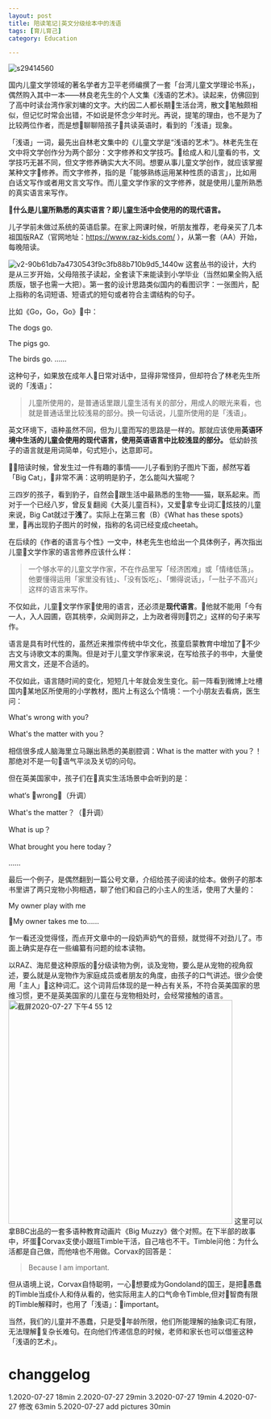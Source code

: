 ```yaml
---
layout: post
title: 陪读笔记|英文分级绘本中的浅语
tags: [育儿育己]
category: Education

---
```

![s29414560](https://user-images.githubusercontent.com/23351109/88520671-77796300-d026-11ea-89f0-99823b1373db.jpg)

国内儿童文学领域的著名学者方卫平老师编撰了一套「台湾儿童文学理论书系」，偶然购入其中一本——林良老先生的个人文集《浅语的艺术》。读起来，仿佛回到了高中时读台湾作家刘墉的文字。大约因二人都长期生活台湾，散文笔触颇相似，但记忆时常会出错，不如说是怀念少年时光。再说，提笔的理由，也不是为了比较两位作者，而是想聊聊陪孩子共读英语时，看到的「浅语」现象。

「浅语」一词，最先出自林老文集中的《儿童文学是“浅语的艺术”》。林老先生在文中将文学创作分为两个部分：文字修养和文学技巧。给成人和儿童看的书，文学技巧无甚不同，但文字修养确实大大不同。想要从事儿童文学创作，就应该掌握某种文字修养。而文字修养，指的是「能够熟练运用某种性质的语言」，比如用白话文写作或者用文言文写作。而儿童文学作家的文字修养，就是使用儿童所熟悉的真实语言来写作。

**什么是儿童所熟悉的真实语言？即儿童生活中会使用的的现代语言。**

儿子学前未做过系统的英语启蒙。在家上网课时候，听朋友推荐，老母亲买了几本祖国版RAZ（官网地址：https://www.raz-kids.com/ ），从第一套（AA）开始，每晚陪读。

![v2-90b61db7a4730543f9c3fb88b710b9d5_1440w](https://user-images.githubusercontent.com/23351109/88520813-abed1f00-d026-11ea-8458-b8ca8f85a12c.jpg)
这套丛书的设计，大约是从三岁开始，父母陪孩子读起，全套读下来能读到小学毕业（当然如果全购入纸质版，银子也需一大把）。第一套的设计思路类似国内的看图识字：一张图片，配上指称的名词短语、短语式的短句或者符合主谓结构的句子。

比如《Go，Go，Go》中：

The dogs go.

The pigs go.

The birds go.
……

这种句子，如果放在成年人日常对话中，显得非常怪异，但却符合了林老先生所说的「浅语」：

> 儿童所使用的，是普通话里跟儿童生活有关的部分，用成人的眼光来看，也就是普通话里比较浅易的部分。换一句话说，儿童所使用的是「浅语」。

英文环境下，语种虽然不同，但为儿童而写的思路是一样的。那就应该使用**英语环境中生活的儿童会使用的现代语言，使用英语语言中比较浅显的部分。** 低幼龄孩子的语言就是用词简单，句式短小，达意即可。

陪读时候，曾发生过一件有趣的事情——儿子看到豹子图片下面，郝然写着「Big Cat」，非常不满：这明明是豹子，怎么能叫大猫呢？

三四岁的孩子，看到豹子，自然会跟生活中最熟悉的生物——猫，联系起来。而对于一个已经八岁，曾反复翻阅《大英儿童百科》，又爱拿专业词汇炫技的儿童来说，Big Cat就过于**浅**了。实际上在第三套（B）《What has these spots》里，再出现豹子图片的时候，指称的名词已经变成cheetah。

在后续的《作者的语言与个性》一文中，林老先生也给出一个具体例子，再次指出儿童文学作家的语言修养应该什么样：

> 一个够水平的儿童文学作家，不在作品里写「经济困难」或「情绪低落」。他要懂得运用「家里没有钱」、「没有饭吃」、「懒得说话」，「一肚子不高兴」这样的语言来写作。


不仅如此，儿童文学作家使用的语言，还必须是**现代语言**。他就不能用「今有一人，入人园圃，窃其桃李，众闻则非之，上为政者得则罚之」这样的句子来写作。

语言是具有时代性的，虽然近来推崇传统中华文化，孩童启蒙教育中增加了不少古文与诗歌文本的熏陶。但是对于儿童文学作家来说，在写给孩子的书中，大量使用文言文，还是不合适的。

不仅如此，语言随时间的变化，短短几十年就会发生变化。前一阵看到微博上吐槽国内某地区所使用的小学教材，图片上有这么个情境：一个小朋友去看病，医生问：

What's wrong with you?

What's the matter with you？

相信很多成人脑海里立马蹦出熟悉的美剧腔调：What is the matter with you？！那绝对不是一句语气平淡及关切的问句。

但在英美国家中，孩子们在真实生活场景中会听到的是：

what‘s wrong？（升调）

What's the matter？（升调）

What is up？

What brought you here today？

……



最后一个例子，是偶然翻到一篇公号文章，介绍给孩子阅读的绘本。做例子的那本书里讲了两只宠物小狗相遇，聊了他们和自己的小主人的生活，使用了大量的：

My owner play with me

My owner takes me to……

乍一看还没觉得怪，而点开文章中的一段奶声奶气的音频，就觉得不对劲儿了。市面上确实是存在一些编纂有问题的绘本读物。

以RAZ、海尼曼这种原版的分级读物为例，谈及宠物，要么是从宠物的视角叙述，要么就是从宠物作为家庭成员或者朋友的角度，由孩子的口气讲述。很少会使用「主人」这种词汇。这个词背后体现的是一种占有关系，不符合英美国家的思维习惯，更不是英美国家的儿童在与宠物相处时，会经常接触的语言。
<img width="444" alt="截屏2020-07-27 下午4 55 12" src="https://user-images.githubusercontent.com/23351109/88523094-f328df00-d029-11ea-9f9f-d10095387b9b.png">
这里可以拿BBC出品的一套多语种教育动画片《Big Muzzy》做个对照。在下半部的故事中，坏蛋Corvax支使小跟班Timble干活，自己啥也不干。Timble问他：为什么活都是自己做，而他啥也不用做。Corvax的回答是：

> Because I am important.

但从语境上说，Corvax自恃聪明，一心想要成为Gondoland的国王，是把愚蠢的Timble当成仆人和侍从看的，他实际用主人的口气命令Timble,但对智商有限的Timble解释时，也用了「浅语」：important。

当然，我们的儿童并不愚蠢，只是受年龄所限，他们所能理解的抽象词汇有限，无法理解复杂长难句。在向他们传递信息的时候，老师和家长也可以借鉴这种「浅语的艺术」。














# changgelog

1.2020-07-27 18min
2.2020-07-27 29min
3.2020-07-27 19min
4.2020-07-27 修改 63min
5.2020-07-27 add pictures  30min

